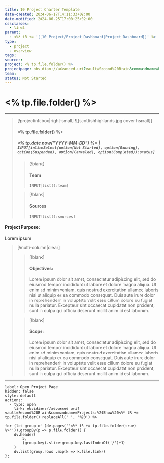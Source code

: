 ```yaml
---
title: 10 Project Charter Template
date-created: 2024-06-17T14:11:33+02:00
date-modified: 2024-06-25T17:00:25+02:00
cssclasses:
  - line2
parent:
  - <%* tR += '[[10 Project/Project Dashboard|Project Dashboard]]' %>
type:
  - project
  - overview
tags: 
sources: 
project: <% tp.file.folder() %>
projectpage: obsidian://advanced-uri?vault=Second%20Brain&commandname=Projects:%20Show%20<%* tR += tp.file.folder().replaceAll(' ', '%20') %>
team: 
status: Not Started
---
```


# <% tp.file.folder() %>

---

> [!projectinfobox|right-small]
> ![[scottishhighlands.jpg|cover hsmall]]
> #### <% tp.file.folder() %>
> ##### *<% tp.date.now("YYYY-MM-DD") %>* | `INPUT[inlineSelect(option(Not Started), option(Running), option(Suspended), option(Canceled), option(Completed)):status]`
>
> > [!blank]
> > #### Team
> > ```meta-bind
> > INPUT[list():team]
> > ``` 
>
> > [!blank]
> > #### Sources
> > ```meta-bind
> > INPUT[list():sources]
> > ```

#### Project Purpose:

Lorem ipsum

> [!multi-column|clear]
>
> > [!blank]
> > #### Objectives:
> > Lorem ipsum dolor sit amet, consectetur adipiscing elit, sed do eiusmod tempor incididunt ut labore et dolore magna aliqua. Ut enim ad minim veniam, quis nostrud exercitation ullamco laboris nisi ut aliquip ex ea commodo consequat. Duis aute irure dolor in reprehenderit in voluptate velit esse cillum dolore eu fugiat nulla pariatur. Excepteur sint occaecat cupidatat non proident, sunt in culpa qui officia deserunt mollit anim id est laborum.
>
> > [!blank]
> > #### Scope:
> > Lorem ipsum dolor sit amet, consectetur adipiscing elit, sed do eiusmod tempor incididunt ut labore et dolore magna aliqua. Ut enim ad minim veniam, quis nostrud exercitation ullamco laboris nisi ut aliquip ex ea commodo consequat. Duis aute irure dolor in reprehenderit in voluptate velit esse cillum dolore eu fugiat nulla pariatur. Excepteur sint occaecat cupidatat non proident, sunt in culpa qui officia deserunt mollit anim id est laborum.

---

```meta-bind-button
label: Open Project Page
hidden: false
style: default
actions:
  - type: open
    link: obsidian://advanced-uri?vault=Second%20Brain&commandname=Projects:%20Show%20<%* tR += tp.file.folder().replaceAll(' ', '%20') %>

```

```dataviewjs
for (let group of (dv.pages('"<%* tR += tp.file.folder(true) %>"')).groupBy(p => p.file.folder)) {
	dv.header(
		5, 
		(group.key).slice(group.key.lastIndexOf('/')+1)
	)
	dv.list(group.rows .map(k => k.file.link))
};
```
